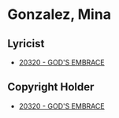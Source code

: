 # Gonzalez, Mina

## Lyricist

- [20320 - GOD'S EMBRACE](/hymns/20320.md)

## Copyright Holder

- [20320 - GOD'S EMBRACE](/hymns/20320.md)

